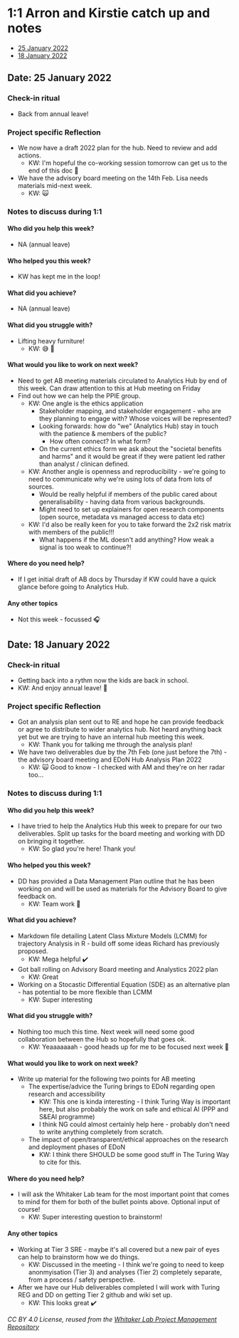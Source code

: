 # 1:1 Arron and Kirstie catch up and notes

* [25 January 2022](#date-25-january-2022)
* [18 January 2022](#date-18-january-2022)

## Date: 25 January 2022

### Check-in ritual

* Back from annual leave!

### Project specific Reflection

* We now have a draft 2022 plan for the hub. Need to review and add actions.
  * KW: I'm hopeful the co-working session tomorrow can get us to the end of this doc 🤞
* We have the advisory board meeting on the 14th Feb. Lisa needs materials mid-next week.
  * KW: 🙀

### Notes to discuss during 1:1

#### Who did you help this week?

* NA (annual leave)

#### Who helped you this week?

* KW has kept me in the loop!

#### What did you achieve?

* NA (annual leave)

#### What did you struggle with?

* Lifting heavy furniture!
  * KW: 😅 💪

#### What would you like to work on next week?

* Need to get AB meeting materials circulated to Analytics Hub by end of this week.
  Can draw attention to this at Hub meeting on Friday
* Find out how we can help the PPIE group.
  * KW: One angle is the ethics application
    * Stakeholder mapping, and stakeholder engagement - who are they planning to engage with? Whose voices will be represented?
    * Looking forwards: how do "we" (Analytics Hub) stay in touch with the patience & members of the public?
      * How often connect? In what form?
    * On the current ethics form we ask about the "societal benefits and harms" and it would be great if they were patient led rather than analyst / clinican defined.
  * KW: Another angle is openness and reproducibility - we're going to need to communicate why we're using lots of data from lots of sources.
    * Would be really helpful if members of the public cared about generalisability - having data from various backgrounds.
    * Might need to set up explainers for open research components (open source, metadata vs managed access to data etc)
  * KW: I'd also be really keen for you to take forward the 2x2 risk matrix with members of the public!!!
    * What happens if the ML doesn't add anything? How weak a signal is too weak to continue?!

#### Where do you need help?

* If I get initial draft of AB docs by Thursday if KW could have a quick glance before
  going to Analytics Hub.

#### Any other topics

- Not this week - focussed 🎧


## Date: 18 January 2022

### Check-in ritual

* Getting back into a rythm now the kids are back in school. 
* KW: And enjoy annual leave! 🏡

### Project specific Reflection

* Got an analysis plan sent out to RE and hope he can provide feedback or agree to distribute to wider analytics hub.
  Not heard anything back yet but we are trying to have an internal hub meeting this week.
  * KW: Thank you for talking me through the analysis plan!
* We have two deliverables due by the 7th Feb (one just before the 7th) - the advisory board meeting and EDoN Hub Analysis Plan 2022
  * KW: 🙀 Good to know - I checked with AM and they're on her radar too...

### Notes to discuss during 1:1

#### Who did you help this week?

* I have tried to help the Analytics Hub this week to prepare for our two deliverables.
  Split up tasks for the board meeting and working with DD on bringing it together.
  * KW: So glad you're here! Thank you!

#### Who helped you this week?

* DD has provided a Data Management Plan outline that he has been working on and will be used as materials for the Advisory Board to give feedback on.
  * KW: Team work 🙌

#### What did you achieve?

* Markdown file detailing Latent Class Mixture Models (LCMM) for trajectory Analysis in R - build off some ideas Richard has previously proposed.
  * KW: Mega helpful ✔️
* Got ball rolling on Advisory Board meeting and Analystics 2022 plan
  * KW: Great
* Working on a Stocastic Differential Equation (SDE) as an alternative plan - has potential to be more flexible than LCMM
  * KW: Super interesting

#### What did you struggle with?

* Nothing too much this time.
  Next week will need some good collaboration between the Hub so hopefully that goes ok.
  * KW: Yeaaaaaaah - good heads up for me to be focused next week 👀

#### What would you like to work on next week?

* Write up material for the following two points for AB meeting
  * The expertise/advice the Turing brings to EDoN regarding open research and accessibility
    * KW: This one is kinda interesting - I think Turing Way is important here, but also probably the work on safe and ethical AI (PPP and S&EAI programme)
    * I think NG could almost certainly help here - probably don't need to write anything completely from scratch. 
  * The impact of open/transparent/ethical approaches on the research and deployment phases of EDoN
    * KW: I think there SHOULD be some good stuff in The Turing Way to cite for this.

#### Where do you need help?

* I will ask the Whitaker Lab team for the most important point that comes to mind for them for both of the bullet points above.
  Optional input of course!
  * KW: Super interesting question to brainstorm! 

#### Any other topics

- Working at Tier 3 SRE - maybe it's all covered but a new pair of eyes can help to brainstorm how we do things.
  - KW: Discussed in the meeting - I think we're going to need to keep anonmyisation (Tier 3) and analyses (Tier 2) completely separate, from a process / safety perspective.
- After we have our Hub deliverables completed I will work with Turing REG and DD on getting Tier 2 github and wiki set up.
  - KW: This looks great ✔️

*CC BY 4.0 License, reused from the [Whitaker Lab Project Management Repository](https://github.com/WhitakerLab/Onboarding/blob/lab-meetings/Setting-up-your-weekly-meetings.md)*
